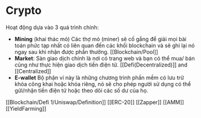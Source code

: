 # Crypto
Hoạt động dựa vào 3 quá trình chính: 
* **Mining** (khai thác mỏ) Các thợ mỏ (miner) sẽ cố gắng để giải mọi bài toán phức tạp nhất có liên quan đến các khối blockchain và sẽ ghi lại nó ngay sau khi nhận được phần thưởng. [[Blockchain/Pool]]
* **Market**: Sàn giao dịch chính là nơi có trang web và bạn có thể mua/ bán cũng như thực hiện giao dịch tiền điện tử. [[Defi(Decentralized)]] and [[Centralized]]
* **E-wallet**  Bộ phận ví này là những chương trình phần mềm có lưu trữ khóa công khai hoặc khóa riêng, nó sẽ cho phép người sử dụng có thể gửi/nhận tiền điện tử hoặc theo dõi các số dư của họ.


[[Blockchain/Defi 1/Uniswap/Definition]]
[[ERC-20]]
[[Zapper]]
[[AMM]]
[[YieldFarming]]
